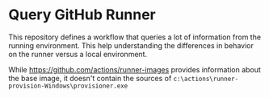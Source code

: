 # Query GitHub Runner

This repository defines a workflow that queries a lot of information from the
running environment. This help understanding the differences in behavior on the
runner versus a local environment.

While https://github.com/actions/runner-images provides information about the
base image, it doesn't contain the sources of
`c:\actions\runner-provision-Windows\provisioner.exe`
